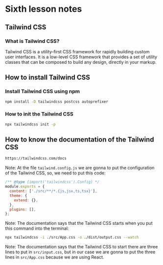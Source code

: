 # Sixth lesson notes

## Tailwind CSS

### What is Tailwind CSS?

Tailwind CSS is a utility-first CSS framework for rapidly building custom user interfaces. It is a low-level CSS 
framework that provides a set of utility classes that can be composed to build any design, directly in your markup.

## How to install Tailwind CSS

### Install Tailwind CSS using npm

```bash
npm install -D tailwindcss postcss autoprefixer
```

### How to init the Tailwind CSS

```bash
npx tailwindcss init -p
```

## How to know the documentation of the Tailwind CSS

```bash
https://tailwindcss.com/docs
```

Note: At the file `tailwind.config.js` we are gonna to put the configuration of the Tailwind CSS, so, we need to put
this code:

```javascript
/** @type {import('tailwindcss').Config} */
module.exports = {
  content: ['./src/**/*.{js,jsx,ts,tsx}'],
  theme: {
    extend: {},
  },
  plugins: [],
};
```

Note: The documentation says that the Tailwind CSS starts when you put this command into the terminal:

```bash
npx tailwindcss -i ./src/App.css -o ./dist/output.css --watch
```

Note: The documentation says that the Tailwind CSS to start there are three lines to put in `src/input.css`, but in our
case we are gonna to put the three lines in `src/App.css` because we are using React.